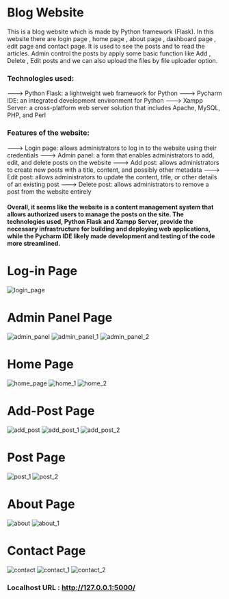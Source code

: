# Blog Website
This is a blog website which is made by Python framework (Flask). In this website there are login page , home page , about page , dashboard page , edit page and contact page. It is used to see the posts and to read the articles. Admin  control the posts by apply some basic function like Add , Delete , Edit posts and we can also upload the files by file uploader option.

### Technologies used:
---> Python Flask: a lightweight web framework for Python
---> Pycharm IDE: an integrated development environment for Python
---> Xampp Server: a cross-platform web server solution that includes Apache, MySQL, PHP, and Perl
### Features of the website:
---> Login page: allows administrators to log in to the website using their credentials
---> Admin panel: a form that enables administrators to add, edit, and delete posts on the website
---> Add post: allows administrators to create new posts with a title, content, and possibly other metadata
---> Edit post: allows administrators to update the content, title, or other details of an existing post
---> Delete post: allows administrators to remove a post from the website entirely
#### Overall, it seems like the website is a content management system that allows authorized users to manage the posts on the site. The technologies used, Python Flask and Xampp Server, provide the necessary infrastructure for building and deploying web applications, while the Pycharm IDE likely made development and testing of the code more streamlined.

# Log-in Page
![login_page](https://user-images.githubusercontent.com/82877515/176126751-2a4006fe-9e42-4c01-99b0-c531a96ae1c7.png)

# Admin Panel Page
![admin_panel](https://user-images.githubusercontent.com/82877515/176126808-e5377a49-d83b-4f6e-b150-c0a2825790d4.png)
![admin_panel_1](https://user-images.githubusercontent.com/82877515/176126871-480d146e-dcc7-4cf4-88e1-95f0d8832e0d.png)
![admin_panel_2](https://user-images.githubusercontent.com/82877515/176126863-7dbb2038-c6f2-4032-aabb-bd251565c6fa.png)

# Home Page
![home_page](https://user-images.githubusercontent.com/82877515/176127016-a66411d3-0f3f-4634-bfc1-ed048b57f903.png)
![home_1](https://user-images.githubusercontent.com/82877515/176127034-ce6f4f27-b460-4232-9ba4-0ff046674450.png)
![home_2](https://user-images.githubusercontent.com/82877515/176127039-0356bf6c-d961-40e4-9ae4-9ee29178d341.png)

# Add-Post Page
![add_post](https://user-images.githubusercontent.com/82877515/176127113-dc20ab54-0abe-4696-934c-ae697f614d25.png)
![add_post_1](https://user-images.githubusercontent.com/82877515/176127094-9cedc635-0942-4e76-aad6-0f52f26d1b23.png)
![add_post_2](https://user-images.githubusercontent.com/82877515/176127104-d144f60c-bee4-410b-b0e9-a949597d58ba.png)

# Post Page
![post_1](https://user-images.githubusercontent.com/82877515/176127294-b29052f5-9e0f-4919-a24d-0d75e1ce8787.png)
![post_2](https://user-images.githubusercontent.com/82877515/176127283-08f64170-2ce7-4e8a-85a5-fff2e0c027d3.png)

# About Page
![about](https://user-images.githubusercontent.com/82877515/176127437-7263eb93-878d-490b-8900-fa546dd0be32.png)
![about_1](https://user-images.githubusercontent.com/82877515/176127452-079a2cb0-ae1f-4169-a47f-cfe18bc42746.png)


# Contact Page
![contact](https://user-images.githubusercontent.com/82877515/176127752-c3bac547-9c76-4d36-b4b0-ce4e542c68a3.png)
![contact_1](https://user-images.githubusercontent.com/82877515/176127711-fb1443fe-35c6-4af5-8500-a02341e3a38b.png)
![contact_2](https://user-images.githubusercontent.com/82877515/176127722-1a439bab-0035-42a5-96b7-02eadf564076.png)

### Localhost URL : http://127.0.0.1:5000/

